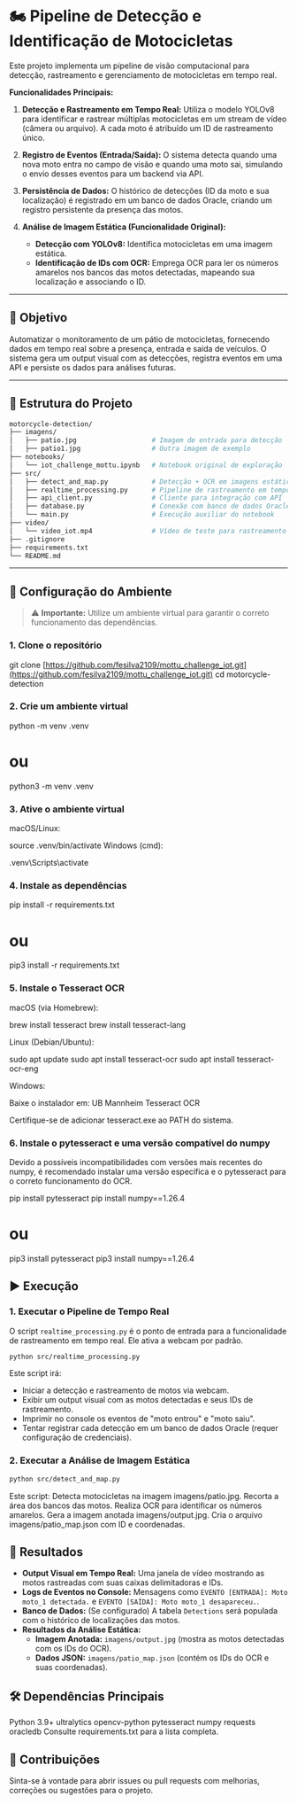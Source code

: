 # 🏍️ Pipeline de Detecção e Identificação de Motocicletas

Este projeto implementa um pipeline de visão computacional para detecção, rastreamento e gerenciamento de motocicletas em tempo real.

**Funcionalidades Principais:**

1.  **Detecção e Rastreamento em Tempo Real:** Utiliza o modelo YOLOv8 para identificar e rastrear múltiplas motocicletas em um stream de vídeo (câmera ou arquivo). A cada moto é atribuído um ID de rastreamento único.

2.  **Registro de Eventos (Entrada/Saída):** O sistema detecta quando uma nova moto entra no campo de visão e quando uma moto sai, simulando o envio desses eventos para um backend via API.

3.  **Persistência de Dados:** O histórico de detecções (ID da moto e sua localização) é registrado em um banco de dados Oracle, criando um registro persistente da presença das motos.

4.  **Análise de Imagem Estática (Funcionalidade Original):**
    - **Detecção com YOLOv8:** Identifica motocicletas em uma imagem estática.
    - **Identificação de IDs com OCR:** Emprega OCR para ler os números amarelos nos bancos das motos detectadas, mapeando sua localização e associando o ID.

---

## 🚀 Objetivo

Automatizar o monitoramento de um pátio de motocicletas, fornecendo dados em tempo real sobre a presença, entrada e saída de veículos. O sistema gera um output visual com as detecções, registra eventos em uma API e persiste os dados para análises futuras.

---

## 📂 Estrutura do Projeto  

```bash
motorcycle-detection/
├── imagens/
│   ├── patio.jpg                   # Imagem de entrada para detecção
│   ├── patio1.jpg                  # Outra imagem de exemplo
├── notebooks/
│   └── iot_challenge_mottu.ipynb   # Notebook original de exploração
├── src/
│   ├── detect_and_map.py           # Detecção + OCR em imagens estáticas
│   ├── realtime_processing.py      # Pipeline de rastreamento em tempo real
│   ├── api_client.py               # Cliente para integração com API
│   ├── database.py                 # Conexão com banco de dados Oracle
│   └── main.py                     # Execução auxiliar do notebook
├── video/
│   └── video_iot.mp4               # Vídeo de teste para rastreamento
├── .gitignore
├── requirements.txt
└── README.md

```
---
## 🔧 Configuração do Ambiente

> ⚠️ **Importante:** Utilize um ambiente virtual para garantir o correto funcionamento das dependências.

### 1. Clone o repositório


git clone [https://github.com/fesilva2109/mottu_challenge_iot.git](https://github.com/fesilva2109/mottu_challenge_iot.git)
cd motorcycle-detection

### 2. Crie um ambiente virtual

python -m venv .venv
# ou
python3 -m venv .venv

### 3. Ative o ambiente virtual
macOS/Linux:


source .venv/bin/activate
Windows (cmd):

.venv\Scripts\activate

### 4. Instale as dependências

pip install -r requirements.txt
# ou
pip3 install -r requirements.txt

### 5. Instale o Tesseract OCR
macOS (via Homebrew):

brew install tesseract
brew install tesseract-lang

Linux (Debian/Ubuntu):

sudo apt update
sudo apt install tesseract-ocr
sudo apt install tesseract-ocr-eng

Windows:

Baixe o instalador em: UB Mannheim Tesseract OCR

Certifique-se de adicionar tesseract.exe ao PATH do sistema.


### 6. Instale o pytesseract e uma versão compatível do numpy
Devido a possíveis incompatibilidades com versões mais recentes do numpy, é recomendado instalar uma versão específica e o pytesseract para o correto funcionamento do OCR.


pip install pytesseract
pip install numpy==1.26.4
# ou
pip3 install pytesseract
pip3 install numpy==1.26.4

## ▶️ Execução

### 1. Executar o Pipeline de Tempo Real 

O script `realtime_processing.py` é o ponto de entrada para a funcionalidade de rastreamento em tempo real. Ele ativa a webcam por padrão.

```bash
python src/realtime_processing.py
```

Este script irá:
- Iniciar a detecção e rastreamento de motos via webcam.
- Exibir um output visual com as motos detectadas e seus IDs de rastreamento.
- Imprimir no console os eventos de "moto entrou" e "moto saiu".
- Tentar registrar cada detecção em um banco de dados Oracle (requer configuração de credenciais).


### 2. Executar a Análise de Imagem Estática 

```bash
python src/detect_and_map.py
```
Este script:
Detecta motocicletas na imagem imagens/patio.jpg.
Recorta a área dos bancos das motos.
Realiza OCR para identificar os números amarelos.
Gera a imagem anotada imagens/output.jpg.
Cria o arquivo imagens/patio_map.json com ID e coordenadas.

## 👀 Resultados

*   **Output Visual em Tempo Real:** Uma janela de vídeo mostrando as motos rastreadas com suas caixas delimitadoras e IDs.
*   **Logs de Eventos no Console:** Mensagens como `EVENTO [ENTRADA]: Moto moto_1 detectada.` e `EVENTO [SAÍDA]: Moto moto_1 desapareceu.`.
*   **Banco de Dados:** (Se configurado) A tabela `Detections` será populada com o histórico de localizações das motos.
*   **Resultados da Análise Estática:**
    - **Imagem Anotada:** `imagens/output.jpg` (mostra as motos detectadas com os IDs do OCR).
    - **Dados JSON:** `imagens/patio_map.json` (contém os IDs do OCR e suas coordenadas).

## 🛠️ Dependências Principais
Python 3.9+
ultralytics
opencv-python
pytesseract
numpy
requests
oracledb
Consulte requirements.txt para a lista completa.

## 📌 Contribuições
Sinta-se à vontade para abrir issues ou pull requests com melhorias, correções ou sugestões para o projeto.
